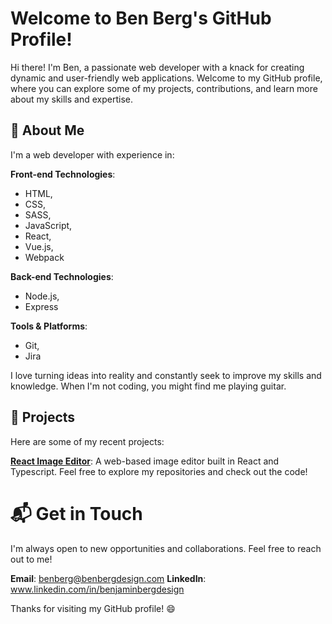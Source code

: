 # Welcome to Ben Berg's GitHub Profile!

Hi there! I'm Ben, a passionate web developer with a knack for creating dynamic and user-friendly web applications.
Welcome to my GitHub profile, where you can explore some of my projects, contributions, and learn more about my skills and expertise.

## 🚀 About Me

I'm a web developer with experience in:

**Front-end Technologies**:

- HTML,
- CSS,
- SASS,
- JavaScript,
- React,
- Vue.js,
- Webpack

**Back-end Technologies**:

- Node.js,
- Express

**Tools & Platforms**:

- Git,
- Jira

I love turning ideas into reality and constantly seek to improve my skills and knowledge. When I'm not coding, you might find me playing guitar.

## 🔧 Projects

Here are some of my recent projects:

**[React Image Editor](https://github.com/bergbpb/react-image-editor)**: A web-based image editor built in React and Typescript.
Feel free to explore my repositories and check out the code!

# 📬 Get in Touch

I'm always open to new opportunities and collaborations. Feel free to reach out to me!

**Email**: benberg@benbergdesign.com
**LinkedIn**: www.linkedin.com/in/benjaminbergdesign

Thanks for visiting my GitHub profile! 😄
